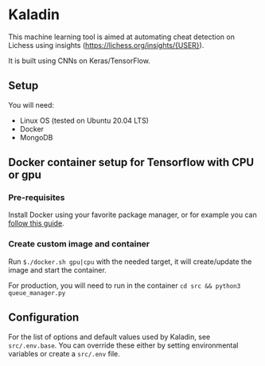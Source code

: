 # Kaladin
This machine learning tool is aimed at automating cheat detection on Lichess using insights (https://lichess.org/insights/{USER}).

It is built using CNNs on Keras/TensorFlow.

## Setup
You will need:
 - Linux OS (tested on Ubuntu 20.04 LTS)
 - Docker
 - MongoDB

## Docker container setup for Tensorflow with CPU or gpu

### Pre-requisites
Install Docker using your favorite package manager, or for example you can [follow this guide](https://www.tensorflow.org/install/docker).

### Create custom image and container

Run `$./docker.sh gpu|cpu` with the needed target, it will create/update the image and start the container.

For production, you will need to run in the container `cd src && python3 queue_manager.py`


## Configuration

For the list of options and default values used by Kaladin, see `src/.env.base`. You can override these either by setting environmental variables or create a `src/.env` file.